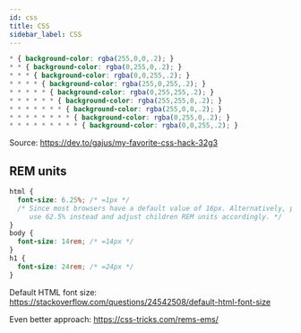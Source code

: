 ```yaml
---
id: css
title: CSS
sidebar_label: CSS
---
```


<!-- prettier-ignore-start -->
```css
* { background-color: rgba(255,0,0,.2); }
* * { background-color: rgba(0,255,0,.2); }
* * * { background-color: rgba(0,0,255,.2); }
* * * * { background-color: rgba(255,0,255,.2); }
* * * * * { background-color: rgba(0,255,255,.2); }
* * * * * * { background-color: rgba(255,255,0,.2); }
* * * * * * * { background-color: rgba(255,0,0,.2); }
* * * * * * * * { background-color: rgba(0,255,0,.2); }
* * * * * * * * * { background-color: rgba(0,0,255,.2); }
```
<!-- prettier-ignore-end -->

Source: https://dev.to/gajus/my-favorite-css-hack-32g3

## REM units

```css
html {
  font-size: 6.25%; /* =1px */
  /* Since most browsers have a default value of 16px. Alternatively, people quite often
     use 62.5% instead and adjust children REM units accordingly. */
}
body {
  font-size: 14rem; /* =14px */
}
h1 {
  font-size: 24rem; /* =24px */
}
```

Default HTML font size: https://stackoverflow.com/questions/24542508/default-html-font-size

Even better approach: https://css-tricks.com/rems-ems/
